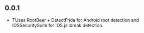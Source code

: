 ## 0.0.1

* TUses RootBeer + DetectFrida for Android root detection and IOSSecuritySuite for iOS jailbreak detection.

